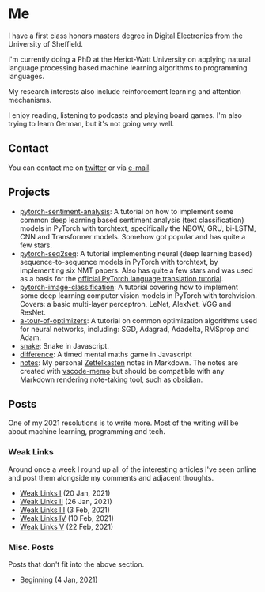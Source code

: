 # Me

I have a first class honors masters degree in Digital Electronics from the University of Sheffield.

I'm currently doing a PhD at the Heriot-Watt University on applying natural language processing based machine learning algorithms to programming languages.

My research interests also include reinforcement learning and attention mechanisms.

I enjoy reading, listening to podcasts and playing board games. I'm also trying to learn German, but it's not going very well.

## Contact

You can contact me on [twitter](https://www.twitter.com/ben_trevett) or via [e-mail](mailto:bentrevett@gmail.com).

## Projects

* [pytorch-sentiment-analysis](https://github.com/bentrevett/pytorch-sentiment-analysis): A tutorial on how to implement some common deep learning based sentiment analysis (text classification) models in PyTorch with torchtext, specifically the NBOW, GRU, bi-LSTM, CNN and Transformer models. Somehow got popular and has quite a few stars.
* [pytorch-seq2seq](https://github.com/bentrevett/pytorch-seq2seq): A tutorial implementing neural (deep learning based) sequence-to-sequence models in PyTorch with torchtext, by implementing six NMT papers. Also has quite a few stars and was used as a basis for the [official PyTorch language translation tutorial](https://pytorch.org/tutorials/beginner/torchtext_translation_tutorial.html).
* [pytorch-image-classification](https://github.com/bentrevett/pytorch-image-classification): A tutorial covering how to implement some deep learning computer vision models in PyTorch with torchvision. Covers: a basic multi-layer perceptron, LeNet, AlexNet, VGG and ResNet.
* [a-tour-of-optimizers](https://github.com/bentrevett/a-tour-of-pytorch-optimizers): A tutorial on common optimization algorithms used for neural networks, including: SGD, Adagrad, Adadelta, RMSprop and Adam.
* [snake](https://bentrevett.com/projects/snake.html): Snake in Javascript.
* [difference](https://bentrevett.com/projects/difference.html): A timed mental maths game in Javascript
* [notes](https://github.com/bentrevett/notes): My personal [Zettelkasten](https://en.wikipedia.org/wiki/Zettelkasten) notes in Markdown. The notes are created with [vscode-memo](https://github.com/svsool/vscode-memo) but should be compatible with any Markdown rendering note-taking tool, such as [obsidian](https://obsidian.md/).

## Posts

One of my 2021 resolutions is to write more. Most of the writing will be about machine learning, programming and tech.

### Weak Links

Around once a week I round up all of the interesting articles I've seen online and post them alongside my comments and adjacent thoughts.

* [Weak Links I](https://bentrevett.com/posts/weak-links-i.html) (20 Jan, 2021)
* [Weak Links II](https://bentrevett.com/posts/weak-links-ii) (26 Jan, 2021)
* [Weak Links III](https://bentrevett.com/posts/weak-links-iii.html) (3 Feb, 2021)
* [Weak Links IV](https://bentrevett.com/posts/weak-links-iv.html) (10 Feb, 2021)
* [Weak Links V](https://bentrevett.com/posts/weak-links-v.html) (22 Feb, 2021)

### Misc. Posts

Posts that don't fit into the above section.

* [Beginning](https://bentrevett.com/posts/beginning) (4 Jan, 2021)
